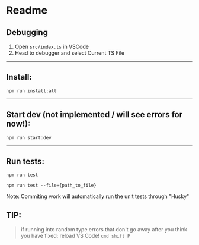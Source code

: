 # Readme

## Debugging

1. Open `src/index.ts` in VSCode
2. Head to debugger and select Current TS File

---

## Install:

`npm run install:all`

---

## Start dev (not implemented / will see errors for now!):

`npm run start:dev`

---

## Run tests:

`npm run test`

`npm run test --file={path_to_file}`

Note: Commiting work will automatically run the unit tests through "Husky"

## TIP:

> if running into random type errors that don't go away after you think you have fixed: reload VS Code! `cmd shift P`
